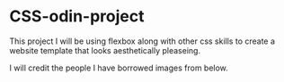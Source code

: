 # CSS-odin-project

This project I will be using flexbox along with other css skills to create a website template that looks aesthetically pleaseing.

I will credit the people I have borrowed images from below.